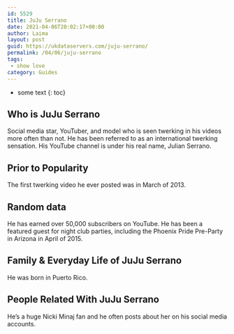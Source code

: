 ```yaml
---
id: 5529
title: JuJu Serrano
date: 2021-04-06T20:02:17+00:00
author: Laima
layout: post
guid: https://ukdataservers.com/juju-serrano/
permalink: /04/06/juju-serrano
tags:
 - show love
category: Guides
---
```


* some text
{: toc}


## Who is JuJu Serrano
                  
                  
                  
Social media star, YouTuber, and model who is seen twerking in his videos more often than not. He has been referred to as an international twerking sensation. His YouTube channel is under his real name, Julian Serrano. 
                  
              
            
              
            
                
                
                
## Prior to Popularity
                  
                  
                  
The first twerking video he ever posted was in March of 2013.
                  
              
            
              
            
                
                
                
## Random data
                  
                  
                  
He has earned over 50,000 subscribers on YouTube. He has been a featured guest for night club parties, including the Phoenix Pride Pre-Party in Arizona in April of 2015.
                  
              
            
              
            
                
                
                
## Family & Everyday Life of JuJu Serrano
                  
                  
                  
He was born in Puerto Rico.
                  
              
            
              
            
                
                
                
## People Related With JuJu Serrano
                  
                  
                  
He&#8217;s a huge Nicki Minaj fan and he often posts about her on his social media accounts. 
                  
              
            
              
            
                
              
            
              
              
            
            
              
            
          
          
          